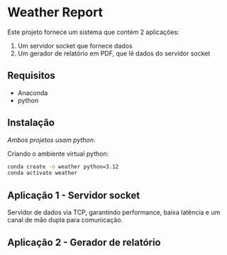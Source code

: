 # Weather Report

Este projeto fornece um sistema que contém 2 aplicações:

1. Um servidor socket que fornece dados
2. Um gerador de relatório em PDF, que lê dados do servidor socket

## Requisitos

- Anaconda
- python

## Instalação

*Ambos projetos usam python.*

Criando o ambiente virtual python:

```bash
conda create -n weather python=3.12
conda activate weather
```

## Aplicação 1 - Servidor socket

Servidor de dados via TCP, garantindo performance, baixa latência e um canal de mão dupla para comunicação.

## Aplicação 2 - Gerador de relatório

